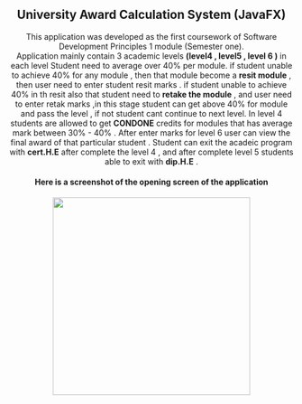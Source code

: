 <h2 align="center"> University Award Calculation System (JavaFX)</h2>
<p align="center">
This application was developed as the first coursework of Software Development Principles 1 module (Semester one).<br/>
Application mainly contain 3 academic levels <b>(level4 , level5 , level 6 )</b> in each level Student need to average over 40% per module.
if student unable to achieve 40% for any module , then that module become a <b>resit module</b> , then user need to enter student resit marks .
if student unable to achieve 40% in th resit also that student need to <b>retake the module</b> , and user need to enter retak marks ,in this 
stage student can get above 40% for module and pass the level , if not student cant continue to next level.
In level 4 students are allowed to get <b>CONDONE</b> credits for modules that has average mark between 30% - 40% .
After enter marks for level 6 user can view the final award of that particular student .
Student can exit the acadeic program with <b>cert.H.E</b> after complete the level 4 , and after complete level 5 students able to exit 
with <b>dip.H.E</b> .

</p> 

<h4 align="center">Here is a screenshot of the opening screen of the application</h4>
<p align="center">
  <img src="https://cloud.githubusercontent.com/assets/23357240/23600970/316f6e28-026f-11e7-865c-13b01f2df0fa.PNG" width="350"/>
</p>
